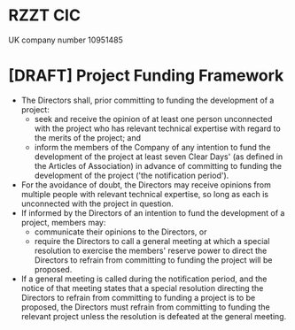 # RZZT CIC

UK company number 10951485

# [DRAFT] Project Funding Framework

- The Directors shall, prior committing to funding the development of a project:
  - seek and receive the opinion of at least one person unconnected with the project who has relevant technical expertise with regard to the merits of the project; and
  - inform the members of the Company of any intention to fund the development of the project at least seven Clear Days' (as defined in the Articles of Association) in advance of committing to funding the development of the project ('the notification period').
- For the avoidance of doubt, the Directors may receive opinions from multiple people with relevant technical expertise, so long as each is unconnected with the project in question.
- If informed by the Directors of an intention to fund the development of a project, members may:
  - communicate their opinions to the Directors, or
  - require the Directors to call a general meeting at which a special resolution to exercise the members' reserve power to direct the Directors to refrain from committing to funding the project will be proposed.
- If a general meeting is called during the notification period, and the notice of that meeting states that a special resolution directing the Directors to refrain from committing to funding a project is to be proposed, the Directors must refrain from committing to funding the relevant project unless the resolution is defeated at the general meeting.
